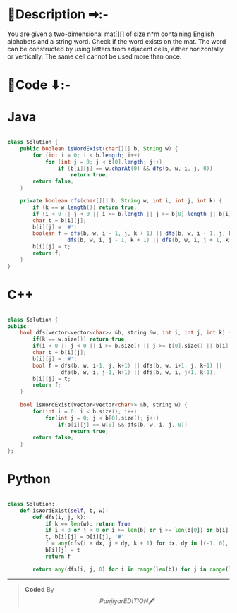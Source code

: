 # 📍Description ➡:-
<!-- Describe your first thoughts on how to solve this problem. -->
You are given a two-dimensional mat[][] of size n*m containing English alphabets and a string word. Check if the word exists on the mat. The word can be constructed by using letters from adjacent cells, either horizontally or vertically. The same cell cannot be used more than once.


# 📝Code ⬇:-



# Java
```java []

class Solution {
    public boolean isWordExist(char[][] b, String w) {
        for (int i = 0; i < b.length; i++)
            for (int j = 0; j < b[0].length; j++)
                if (b[i][j] == w.charAt(0) && dfs(b, w, i, j, 0))
                    return true;
        return false;
    }

    private boolean dfs(char[][] b, String w, int i, int j, int k) {
        if (k == w.length()) return true;
        if (i < 0 || j < 0 || i >= b.length || j >= b[0].length || b[i][j] != w.charAt(k)) return false;
        char t = b[i][j];
        b[i][j] = '#';
        boolean f = dfs(b, w, i - 1, j, k + 1) || dfs(b, w, i + 1, j, k + 1) ||
                   dfs(b, w, i, j - 1, k + 1) || dfs(b, w, i, j + 1, k + 1);
        b[i][j] = t;
        return f;
    }
}

```

# C++
``` cpp []

class Solution {
public:
    bool dfs(vector<vector<char>> &b, string &w, int i, int j, int k) {
        if(k == w.size()) return true;
        if(i < 0 || j < 0 || i >= b.size() || j >= b[0].size() || b[i][j] != w[k]) return false;
        char t = b[i][j]; 
        b[i][j] = '#';
        bool f = dfs(b, w, i-1, j, k+1) || dfs(b, w, i+1, j, k+1) ||
                 dfs(b, w, i, j-1, k+1) || dfs(b, w, i, j+1, k+1);
        b[i][j] = t;
        return f;
    }
    
    bool isWordExist(vector<vector<char>> &b, string w) {
        for(int i = 0; i < b.size(); i++)
            for(int j = 0; j < b[0].size(); j++)
                if(b[i][j] == w[0] && dfs(b, w, i, j, 0))
                    return true;
        return false;
    }
};
```

# Python
``` python []

class Solution:
    def isWordExist(self, b, w):
        def dfs(i, j, k):
            if k == len(w): return True
            if i < 0 or j < 0 or i >= len(b) or j >= len(b[0]) or b[i][j] != w[k]: return False
            t, b[i][j] = b[i][j], '#'
            f = any(dfs(i + dx, j + dy, k + 1) for dx, dy in [(-1, 0), (1, 0), (0, -1), (0, 1)])
            b[i][j] = t
            return f

        return any(dfs(i, j, 0) for i in range(len(b)) for j in range(len(b[0])) if b[i][j] == w[0])
```

---

>    **Coded** By $$Panjiyar EDITION 🖋  $$

               
